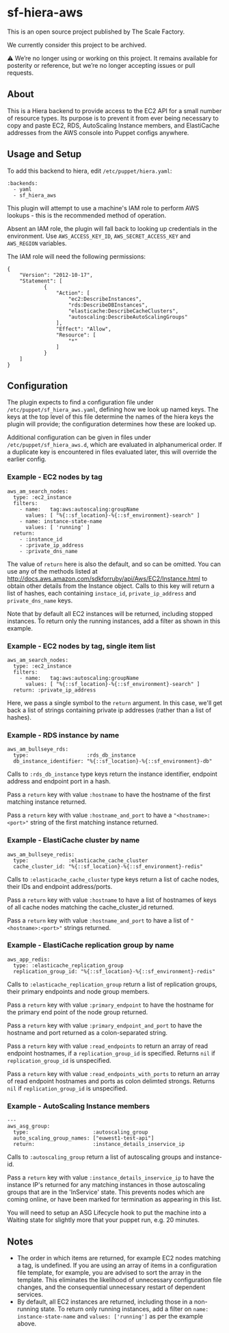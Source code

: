# sf-hiera-aws

This is an open source project published by The Scale Factory.

We currently consider this project to be archived.

:warning: We’re no longer using or working on this project. It remains available for posterity or reference, but we’re no longer accepting issues or pull requests.

## About

This is a Hiera backend to provide access to the EC2 API for a small number of
resource types. Its purpose is to prevent it from ever being necessary to copy
and paste EC2, RDS, AutoScaling Instance members, and ElastiCache addresses from
the AWS console into Puppet configs anywhere.

## Usage and Setup

To add this backend to hiera, edit `/etc/puppet/hiera.yaml`:

```
:backends:
  - yaml
  - sf_hiera_aws
```

This plugin will attempt to use a machine's IAM role to perform AWS lookups -
this is the recommended method of operation. 

Absent an IAM role, the plugin will fall back to looking up credentials in the
environment. Use `AWS_ACCESS_KEY_ID`, `AWS_SECRET_ACCESS_KEY` and `AWS_REGION`
variables.

The IAM role will need the following permissions:

```
{
    "Version": "2012-10-17",
    "Statement": [
            {
                "Action": [
                    "ec2:DescribeInstances",
                    "rds:DescribeDBInstances",
                    "elasticache:DescribeCacheClusters",
                    "autoscaling:DescribeAutoScalingGroups"
                ],
                "Effect": "Allow",
                "Resource": [
                    "*"
                ]
            }
    ]
}
```

## Configuration

The plugin expects to find a configuration file under
`/etc/puppet/sf_hiera_aws.yaml`, defining how we look up named keys.  The keys
at the top level of this file determine the names of the hiera keys the plugin
will provide; the configuration determines how these are looked up.

Additional configuration can be given in files under
`/etc/puppet/sf_hiera_aws.d`, which are evaluated in alphanumerical order. If a
duplicate key is encountered in files evaluated later, this will override the
earlier config.

### Example - EC2 nodes by tag

```
aws_am_search_nodes:
  type: :ec2_instance
  filters:
    - name:   tag:aws:autoscaling:groupName
      values: [ "%{::sf_location}-%{::sf_environment}-search" ]
    - name: instance-state-name
      values: [ 'running' ]
  return:
    - :instance_id
    - :private_ip_address
    - :private_dns_name
```

The value of `return` here is also the default, and so can be omitted. You can
use any of the methods listed at
http://docs.aws.amazon.com/sdkforruby/api/Aws/EC2/Instance.html to obtain other
details from the Instance object.  Calls to this key will return a list of
hashes, each containing `instace_id`, `private_ip_address` and
`private_dns_name` keys.

Note that by default all EC2 instances will be returned, including stopped
instances. To return only the running instances, add a filter as shown in this
example.

### Example - EC2 nodes by tag, single item list

```
aws_am_search_nodes:
  type: :ec2_instance
  filters:
    - name:   tag:aws:autoscaling:groupName
      values: [ "%{::sf_location}-%{::sf_environment}-search" ]
  return: :private_ip_address
```

Here, we pass a single symbol to the `return` argument.  In this case, we'll get
back a list of strings containing private ip addresses (rather than a list of
hashes).



### Example - RDS instance by name

```
aws_am_bullseye_rds:
  type:                   :rds_db_instance
  db_instance_identifier: "%{::sf_location}-%{::sf_environment}-db"
```

Calls to `:rds_db_instance` type keys return the instance identifier, endpoint
address and endpoint port in a hash.

Pass a `return` key with value `:hostname` to have the hostname of the first
matching instance returned.

Pass a `return` key with value `:hostname_and_port` to have a
`"<hostname>:<port>"` string of the first matching instance returned.

### Example - ElastiCache cluster by name

```
aws_am_bullseye_redis:
  type:             :elasticache_cache_cluster
  cache_cluster_id: "%{::sf_location}-%{::sf_environment}-redis"
```

Calls to `:elasticache_cache_cluster` type keys return a list of cache nodes,
their IDs and endpoint address/ports.

Pass a `return` key with value `:hostname` to have a list of hostnames of keys
of all cache nodes matching the cache_cluster_id returned.

Pass a `return` key with value `:hostname_and_port` to have a list of
`"<hostname>:<port>"` strings returned.

### Example - ElastiCache replication group by name

```
aws_app_redis:
  type: :elasticache_replication_group
  replication_group_id: "%{::sf_location}-%{::sf_environment}-redis"
```

Calls to `:elasticache_replication_group` return a list of replication groups,
their primary endpoints and node group members.

Pass a `return` key with value `:primary_endpoint` to have the hostname for the
primary end point of the node group returned.

Pass a `return` key with value `:primary_endpoint_and_port` to have the hostname
and port returned as a colon-separated string.

Pass a `return` key with value `:read_endpoints` to return an array of read
endpoint hostnames, if a `replication_group_id` is specified. Returns `nil` if
`replication_group_id` is unspecified.

Pass a `return` key with value `:read_endpoints_with_ports` to return an array
of read endpoint hostnames and ports as colon delimted strongs. Returns `nil` if
`replication_group_id` is unspecified.

### Example - AutoScaling Instance members

```
---
aws_asg_group:
  type:                     :autoscaling_group
  auto_scaling_group_names: ["euwest1-test-api"]
  return:                   :instance_details_inservice_ip
```

Calls to `:autoscaling_group` return a list of autoscaling groups and
instance-id.

Pass a `return` key with value `:instance_details_inservice_ip` to have the
instance IP's returned for any matching instances in those autoscaling groups
that are in the 'InService' state. This prevents nodes which are coming online,
or have been marked for termination as appearing in this list.

You will need to setup an ASG Lifecycle hook to put the machine into a Waiting
state for slightly more that your puppet run, e.g. 20 minutes.

## Notes

* The order in which items are returned, for example EC2 nodes matching a tag,
  is undefined. If you are using an array of items in a configuration file
  template, for example, you are advised to sort the array in the template. This
  eliminates the likelihood of unnecessary configuration file changes, and the
  consequential unnecessary restart of dependent services.
* By default, all EC2 instances are returned, including those in a non-running
  state. To return only running instances, add a filter on
  `name: instance-state-name` and `values: ['running']` as per the example
  above.
